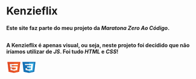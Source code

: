 # Kenzieflix

#### Este site faz parte do meu projeto da *Maratona Zero Ao Código*.

##

#### A Kenzieflix é apenas visual, ou seja, neste projeto foi decidido que não iríamos utilizar de *JS*. Foi tudo *HTML* e *CSS*!

<div style="display: flex;">
  <img align="center" alt="Hen-HTML" height="30" width="40" src="https://raw.githubusercontent.com/devicons/devicon/master/icons/html5/html5-original.svg">
  <img align="center" alt="Hen-CSS" height="30" width="40" src="https://raw.githubusercontent.com/devicons/devicon/master/icons/css3/css3-original.svg">
</div>
